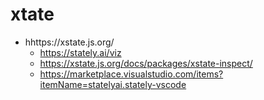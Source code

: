 # xtate

- hhttps://xstate.js.org/
  - https://stately.ai/viz
  - https://xstate.js.org/docs/packages/xstate-inspect/
  - https://marketplace.visualstudio.com/items?itemName=statelyai.stately-vscode
